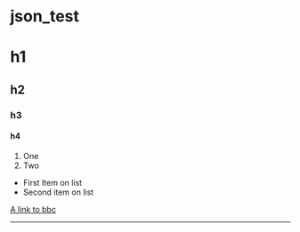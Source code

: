 # json_test
# h1 
## h2
### h3
#### h4

1. One
2. Two

* First Item on list
* Second item on list

[A link to bbc](http://www/bbc.com)

---
